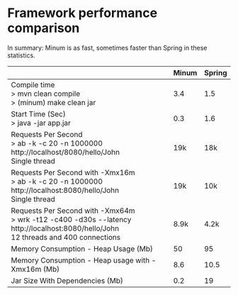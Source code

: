 Framework performance comparison
=================================

In summary: Minum is as fast, sometimes faster than Spring in these statistics.

|                                                                                                                                            | Minum  | Spring |
|--------------------------------------------------------------------------------------------------------------------------------------------|--------|--------|
| Compile time<br>\> mvn clean compile<br>\> (minum) make clean jar                                                                          | 3.4    | 1.5    |
| Start Time (Sec)<br>\> java -jar app.jar                                                                                                   | 0.3    | 1.6    |
| Requests Per Second<br>\> ab -k -c 20 -n 1000000 http://localhost/8080/hello/John <br>Single thread                                        | 19k    | 18k    |
| Requests Per Second with -Xmx16m <br>\> ab -k -c 20 -n 1000000 http://localhost:8080/hello/John <br>Single thread                          | 19k    | 10k    |
| Requests Per Second with -Xmx64m <br>\> wrk -t12 -c400 -d30s --latency http://localhost:8080/hello/John <br>12 threads and 400 connections | 8.9k   | 4.2k   |
| Memory Consumption - Heap Usage (Mb)                                                                                                       | 50     | 95     |
| Memory Consumption - Heap usage with -Xmx16m (Mb)                                                                                          | 8.6    | 10.5   |
| Jar Size With Dependencies (Mb)                                                                                                            | 0.2    | 19     |